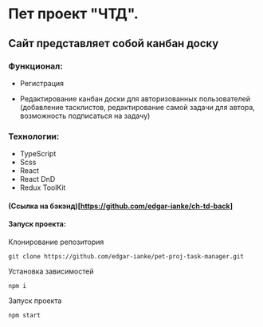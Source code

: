  # Пет проект "ЧТД".
## Сайт представляет собой канбан доску
### Функционал: 
- Регистрация

- Редактирование канбан доски для авторизованных пользователей (добавление тасклистов, редактирование самой задачи для автора, возможность подписаться на задачу)

### Технологии: 
- TypeScript
- Scss
- React
- React DnD
- Redux ToolKit

#### (Ссылка на бэкэнд)[https://github.com/edgar-ianke/ch-td-back]
    
#### Запуск проекта:

Клонирование репозитория

```
git clone https://github.com/edgar-ianke/pet-proj-task-manager.git
```
Установка зависимостей
```
npm i
```
Запуск проекта
```
npm start
```
